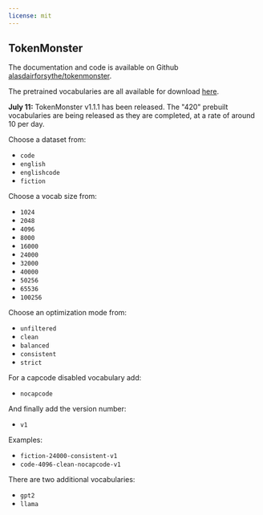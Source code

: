```yaml
---
license: mit
---
```

## TokenMonster

The documentation and code is available on Github [alasdairforsythe/tokenmonster](https://github.com/alasdairforsythe/tokenmonster).

The pretrained vocabularies are all available for download [here](https://huggingface.co/alasdairforsythe/tokenmonster/tree/main/vocabs).

**July 11:** TokenMonster v1.1.1 has been released. The "420" prebuilt vocabularies are being released as they are completed, at a rate of around 10 per day.

Choose a dataset from:

- `code`
- `english`
- `englishcode`
- `fiction`

Choose a vocab size from:
- `1024`
- `2048`
- `4096`
- `8000`
- `16000`
- `24000`
- `32000`
- `40000`
- `50256`
- `65536`
- `100256`

Choose an optimization mode from:
- `unfiltered`
- `clean`
- `balanced`
- `consistent`
- `strict`

For a capcode disabled vocabulary add:
- `nocapcode`

And finally add the version number:
- `v1`

Examples:
- `fiction-24000-consistent-v1`
- `code-4096-clean-nocapcode-v1`

There are two additional vocabularies:
- `gpt2`
- `llama`